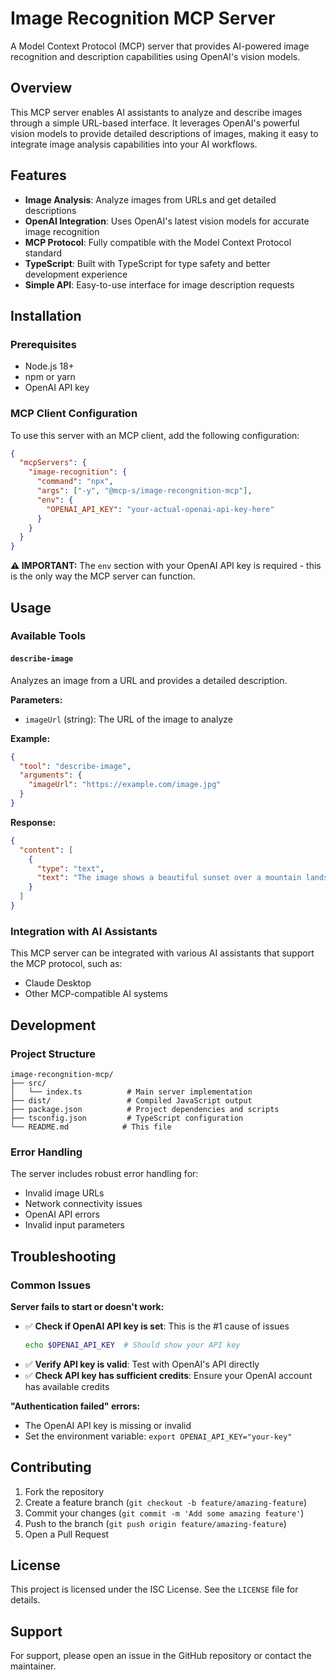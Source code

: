 # Image Recognition MCP Server

A Model Context Protocol (MCP) server that provides AI-powered image recognition and description capabilities using OpenAI's vision models.

## Overview

This MCP server enables AI assistants to analyze and describe images through a simple URL-based interface. It leverages OpenAI's powerful vision models to provide detailed descriptions of images, making it easy to integrate image analysis capabilities into your AI workflows.

## Features

- **Image Analysis**: Analyze images from URLs and get detailed descriptions
- **OpenAI Integration**: Uses OpenAI's latest vision models for accurate image recognition
- **MCP Protocol**: Fully compatible with the Model Context Protocol standard
- **TypeScript**: Built with TypeScript for type safety and better development experience
- **Simple API**: Easy-to-use interface for image description requests

## Installation

### Prerequisites

- Node.js 18+
- npm or yarn
- OpenAI API key

### MCP Client Configuration

To use this server with an MCP client, add the following configuration:

```json
{
  "mcpServers": {
    "image-recognition": {
      "command": "npx",
      "args": ["-y", "@mcp-s/image-recongnition-mcp"],
      "env": {
        "OPENAI_API_KEY": "your-actual-openai-api-key-here"
      }
    }
  }
}
```

**⚠️ IMPORTANT:** The `env` section with your OpenAI API key is required - this is the only way the MCP server can function.

## Usage

### Available Tools

#### `describe-image`

Analyzes an image from a URL and provides a detailed description.

**Parameters:**

- `imageUrl` (string): The URL of the image to analyze

**Example:**

```json
{
  "tool": "describe-image",
  "arguments": {
    "imageUrl": "https://example.com/image.jpg"
  }
}
```

**Response:**

```json
{
  "content": [
    {
      "type": "text",
      "text": "The image shows a beautiful sunset over a mountain landscape with vibrant orange and pink colors in the sky..."
    }
  ]
}
```

### Integration with AI Assistants

This MCP server can be integrated with various AI assistants that support the MCP protocol, such as:

- Claude Desktop
- Other MCP-compatible AI systems

## Development

### Project Structure

```
image-recongnition-mcp/
├── src/
│   └── index.ts          # Main server implementation
├── dist/                 # Compiled JavaScript output
├── package.json          # Project dependencies and scripts
├── tsconfig.json         # TypeScript configuration
└── README.md            # This file
```

### Error Handling

The server includes robust error handling for:

- Invalid image URLs
- Network connectivity issues
- OpenAI API errors
- Invalid input parameters

## Troubleshooting

### Common Issues

**Server fails to start or doesn't work:**

- ✅ **Check if OpenAI API key is set**: This is the #1 cause of issues
  ```bash
  echo $OPENAI_API_KEY  # Should show your API key
  ```
- ✅ **Verify API key is valid**: Test with OpenAI's API directly
- ✅ **Check API key has sufficient credits**: Ensure your OpenAI account has available credits

**"Authentication failed" errors:**

- The OpenAI API key is missing or invalid
- Set the environment variable: `export OPENAI_API_KEY="your-key"`

## Contributing

1. Fork the repository
2. Create a feature branch (`git checkout -b feature/amazing-feature`)
3. Commit your changes (`git commit -m 'Add some amazing feature'`)
4. Push to the branch (`git push origin feature/amazing-feature`)
5. Open a Pull Request

## License

This project is licensed under the ISC License. See the `LICENSE` file for details.

## Support

For support, please open an issue in the GitHub repository or contact the maintainer.
